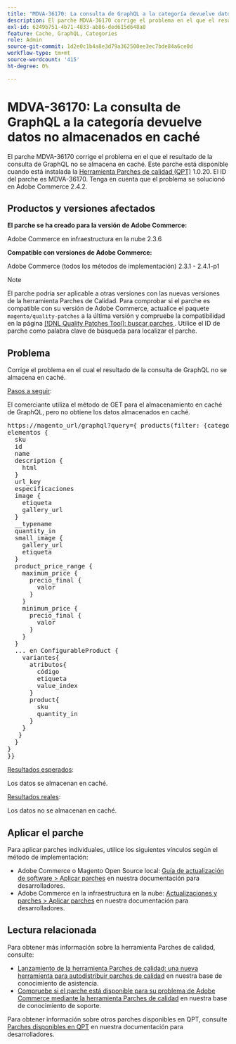 ```yaml
---
title: "MDVA-36170: La consulta de GraphQL a la categoría devuelve datos no almacenados en caché"
description: El parche MDVA-36170 corrige el problema en el que el resultado de la consulta de GraphQL no se almacena en caché. Este parche está disponible cuando está instalada la [Quality Patches Tool (QPT)](/help/announcements/adobe-commerce-announcements/magento-quality-patches-released-new-tool-to-self-serve-quality-patches.md) 1.0.20. El ID del parche es MDVA-36170. Tenga en cuenta que el problema se solucionó en Adobe Commerce 2.4.2.
exl-id: 6249b751-4b71-4833-ab86-ded615d648a8
feature: Cache, GraphQL, Categories
role: Admin
source-git-commit: 1d2e0c1b4a8e3d79a362500ee3ec7bde84a6ce0d
workflow-type: tm+mt
source-wordcount: '415'
ht-degree: 0%

---
```


# MDVA-36170: La consulta de GraphQL a la categoría devuelve datos no almacenados en caché

El parche MDVA-36170 corrige el problema en el que el resultado de la consulta de GraphQL no se almacena en caché. Este parche está disponible cuando está instalada la [Herramienta Parches de calidad (QPT)](/help/announcements/adobe-commerce-announcements/magento-quality-patches-released-new-tool-to-self-serve-quality-patches.md) 1.0.20. El ID del parche es MDVA-36170. Tenga en cuenta que el problema se solucionó en Adobe Commerce 2.4.2.

## Productos y versiones afectados

**El parche se ha creado para la versión de Adobe Commerce:**

Adobe Commerce en infraestructura en la nube 2.3.6

**Compatible con versiones de Adobe Commerce:**

Adobe Commerce (todos los métodos de implementación) 2.3.1 - 2.4.1-p1

>[!NOTE]
>
>El parche podría ser aplicable a otras versiones con las nuevas versiones de la herramienta Parches de Calidad. Para comprobar si el parche es compatible con su versión de Adobe Commerce, actualice el paquete `magento/quality-patches` a la última versión y compruebe la compatibilidad en la página [[!DNL Quality Patches Tool]: buscar parches ](https://devdocs.magento.com/quality-patches/tool.html#patch-grid). Utilice el ID de parche como palabra clave de búsqueda para localizar el parche.

## Problema

Corrige el problema en el cual el resultado de la consulta de GraphQL no se almacena en caché.

<u>Pasos a seguir</u>:

El comerciante utiliza el método de GET para el almacenamiento en caché de GraphQL, pero no obtiene los datos almacenados en caché.

<pre>https://magento_url/graphql?query={ products(filter: {category_id: {eq: "2"}}, pageSize: 2000, currentPage: 1, sort: {position: ASC}) {
elementos {
  sku
  id
  name
  description {
    html
  }
  url_key
  especificaciones
  image {
    etiqueta
    gallery_url
  }
  __typename
  quantity_in
  small_image {
    gallery_url
    etiqueta
  }
  product_price_range {
    maximum_price {
      precio_final {
        valor
      }
    }
    minimum_price {
      precio_final {
        valor
      }
    }
  }
  ... en ConfigurableProduct {
    variantes{
      atributos{
        código
        etiqueta
        value_index
      }
      product{
        sku
        quantity_in
      }
    }
   }
  }
}
}}</pre>

<u>Resultados esperados</u>:

Los datos se almacenan en caché.

<u>Resultados reales</u>:

Los datos no se almacenan en caché.

## Aplicar el parche

Para aplicar parches individuales, utilice los siguientes vínculos según el método de implementación:

* Adobe Commerce o Magento Open Source local: [Guía de actualización de software > Aplicar parches](https://devdocs.magento.com/guides/v2.4/comp-mgr/patching/mqp.html) en nuestra documentación para desarrolladores.
* Adobe Commerce en la infraestructura en la nube: [Actualizaciones y parches > Aplicar parches](https://devdocs.magento.com/cloud/project/project-patch.html) en nuestra documentación para desarrolladores.

## Lectura relacionada

Para obtener más información sobre la herramienta Parches de calidad, consulte:

* [Lanzamiento de la herramienta Parches de calidad: una nueva herramienta para autodistribuir parches de calidad](/help/announcements/adobe-commerce-announcements/magento-quality-patches-released-new-tool-to-self-serve-quality-patches.md) en nuestra base de conocimiento de asistencia.
* [Compruebe si el parche está disponible para su problema de Adobe Commerce mediante la herramienta Parches de calidad](/help/support-tools/patches-available-in-qpt-tool/check-patch-for-magento-issue-with-magento-quality-patches.md) en nuestra base de conocimiento de soporte.

Para obtener información sobre otros parches disponibles en QPT, consulte [Parches disponibles en QPT](https://devdocs.magento.com/quality-patches/tool.html#patch-grid) en nuestra documentación para desarrolladores.
